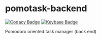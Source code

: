 # pomotask-backend

[![Codacy Badge](https://api.codacy.com/project/badge/Grade/11253e3a59d547ad9948039782529fc3)](https://app.codacy.com/app/darkroomdevs/pomotask-backend?utm_source=github.com&utm_medium=referral&utm_content=darkroomdevs/pomotask-backend&utm_campaign=Badge_Grade_Settings)
[![Keybase Badge](https://img.shields.io/badge/chat-keybase-blue.svg)](https://keybase.io/team/darkroom_devs)

Pomodoro oriented task manager (back end)
